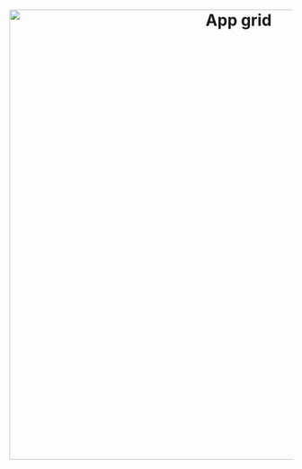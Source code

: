 <h1 align="center">
  <img alt="App grid" title="Flutter Apps" src=".github/grid-screens.png" width="800px" />
</h1>
